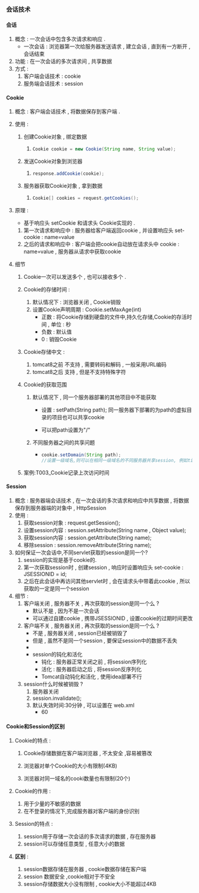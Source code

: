 ### 会话技术

#### 会话

1. 概念 : 一次会话中包含多次请求和响应 . 
   - 一次会话 : 浏览器第一次给服务器发送请求 , 建立会话 , 直到有一方断开 , 会话结束
2. 功能 : 在一次会话的多次请求间 , 共享数据
3. 方式 : 
   1. 客户端会话技术 : cookie
   2. 服务端会话技术 : session

#### Cookie

1. 概念 : 客户端会话技术 , 将数据保存到客户端 .

2. 使用 : 

   1. 创建Cookie对象 , 绑定数据

      1. ```java
         Cookie cookie = new Cookie(String name, String value);
         ```

   2. 发送Cookie对象到浏览器

      1. ```java
         response.addCookie(cookie);
         ```

   3. 服务器获取Cookie对象 , 拿到数据

      1. ```java
         Cookie[] cookies = request.getCookies();
         ```

3. 原理 : 

   - 基于响应头 setCookie  和请求头 Cookie实现的 . 

   1. 第一次请求和响应中 : 服务器给客户端返回cookie , 并设置响应头 set-cookie : name=value 
   2. 之后的请求和响应中 : 客户端会把cookie自动放在请求头中 cookie : name=value , 服务器从请求中获取cookie

4. 细节 

   1. Cookie一次可以发送多个 , 也可以接收多个 . 

   2. Cookie的存储时间 :

      1. 默认情况下 : 浏览器关闭 , Cookie销毁
      2. 设置Cookie声明周期 : Cookie.setMaxAge(int)      
         - 正数 : 将Cookie存储到硬盘的文件中,持久化存储,Cookie的存活时间 , 单位 : 秒
         - 负数 : 默认值
         - 0 : 销毁Cookie

   3. Cookie存储中文 :

      1. tomcat8之前 不支持 , 需要转码和解码 , 一般采用URL编码
      2. tomcat8之后 支持 , 但是不支持特殊字符

   4. Cookie的获取范围

      1. 默认情况下 , 同一个服务器部署的其他项目中不能获取

         - 设置 : setPath(String path);   同一服务器下部署的为path的虚拟目录的项目也可以共享cookie

         - 可以把path设置为"/"

      2. 不同服务器之间的共享问题

         - ```java
           cookie.setDomain(String path);
           //设置一级域名,则可以在相同一级域名的不同服务器共享session, 例如tieba.baidu.com 和news.baidu.com
           ```

   5. 案例:T003_Cookie记录上次访问时间



#### Session

1. 概念 : 服务器端会话技术 , 在一次会话的多次请求和响应中共享数据 , 将数据保存到服务器端的对象中 , HttpSession
2. 使用 : 
   1. 获取session对象 : request.getSession();
   2. 设置session内容 : session.setAttribute(String name , Object value);
   3. 获取session内容 : session.getAttribute(String name);
   4. 移除session : session.removeAttribute(String name);
3. 如何保证一次会话中,不同servlet获取的session是同一个?
   1. session的实现是基于cookie的.
   2. 第一次获取session时 , 创建session , 响应时设置响应头  set-cookie : JSESSIONID = id;
   3. 之后在此会话中再访问其他servlet时 , 会在请求头中带着此cookie , 所以获取的一定是同一个session
4. 细节 : 
   1. 客户端关闭 , 服务器不关 , 再次获取的session是同一个么 ? 
      - 默认不是 , 因为不是一次会话
      - 可以通过自建cookie , 携带JSESSIONID , 设置cookie的过期时间更改
   2. 客户端不关 , 服务器关闭 , 再次获取的session是同一个么 ? 
      -  不是 , 服务器关闭 , session已经被销毁了 
      - 但是 , 虽然不是同一个session , 要保证session中的数据不丢失
      -  
      - session的钝化和活化
        - 钝化 : 服务器正常关闭之前 , 将session序列化      
        - 活化 : 服务器启动之后 , 将session反序列化
        - Tomcat自动钝化和活化 , 使用idea部署不行
   3. session什么时候被销毁 ? 
      1. 服务器关闭
      2. session.invalidate();
      3. 默认失效时间:30分钟 , 可以设置在 web.xml  
         - <session-config>
               <session-timeout>60</session-timeout>
             </session-config>





#### Cookie和Session的区别

 1. Cookie的特点 : 

      1. Cookie存储数据在客户端浏览器 , 不太安全 ,容易被篡改

      2. 浏览器对单个Cookie的大小有限制(4KB)

      3. 浏览器对同一域名的cooki数量也有限制(20个)
 2. Cookie的作用 : 
      1. 用于少量的不敏感的数据
      2. 在不登录的情况下,完成服务器对客户端的身份识别
 3. Session的特点 : 
      1. session用于存储一次会话的多次请求的数据 , 存在服务器
      2. session可以存储任意类型 , 任意大小的数据

4. __区别__ : 
   1. session数据存储在服务器 , cookie数据存储在客户端
   2. session 数据安全 ,cookie相对于不安全
   3. session存储数据大小没有限制 , cookie大小不能超过4KB

